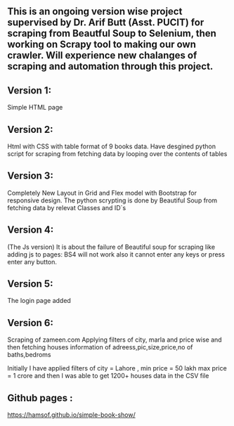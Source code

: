 ## This is an ongoing version wise project supervised by Dr. Arif Butt (Asst. PUCIT) for scraping from Beautful Soup to Selenium, then working on Scrapy tool to making our own crawler. Will experience new chalanges of scraping and automation through this project.

## Version 1:
  Simple HTML page <br>
## Version 2: 
  Html with CSS with table format of 9 books data. Have desgined python script for scraping from fetching data by looping over the contents of tables<br>
## Version 3: 
  Completely New Layout in Grid and Flex model with Bootstrap for responsive design. The python scrypting is done by Beautiful Soup from fetching data by relevat Classes and ID`s <br>
## Version 4: 
 (The Js version) It is about the failure of Beautiful soup for scraping like adding js to pages: BS4 will not work also it cannot enter any keys or press enter any button.<br>
## Version 5:  
The login page added

## Version 6:
Scraping of zameen.com
Applying filters of city, marla and price wise and then fetching houses information of adreess,pic,size,price,no of baths,bedroms 

Initially I have applied filters of city = Lahore , min price = 50 lakh  max price = 1 crore and then I was able to get 1200+ houses data in the CSV file

## Github pages :
https://hamsof.github.io/simple-book-show/

